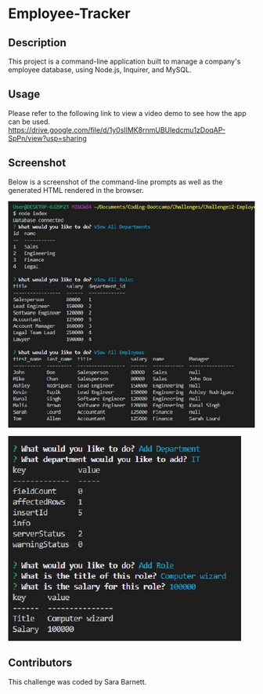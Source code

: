# Employee-Tracker


## Description
This project is a command-line application built to manage a company's employee database, using Node.js, Inquirer, and MySQL.

## Usage
Please refer to the following link to view a video demo to see how the app can be used.
https://drive.google.com/file/d/1y0sIlMK8rnmUBUledcmu1zDoqAP-SpPn/view?usp=sharing


## Screenshot
Below is a screenshot of the command-line prompts as well as the generated HTML rendered in the browser.

![command line screenshot](./assets/images/screenshot1.jpg)


![command line screenshot](./assets/images/screenshot2.jpg)


## Contributors
This challenge was coded by Sara Barnett.

